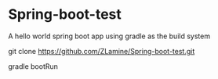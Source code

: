 # Spring-boot-test

A hello world spring boot app using gradle as the build system

git clone https://github.com/ZLamine/Spring-boot-test.git

gradle bootRun
